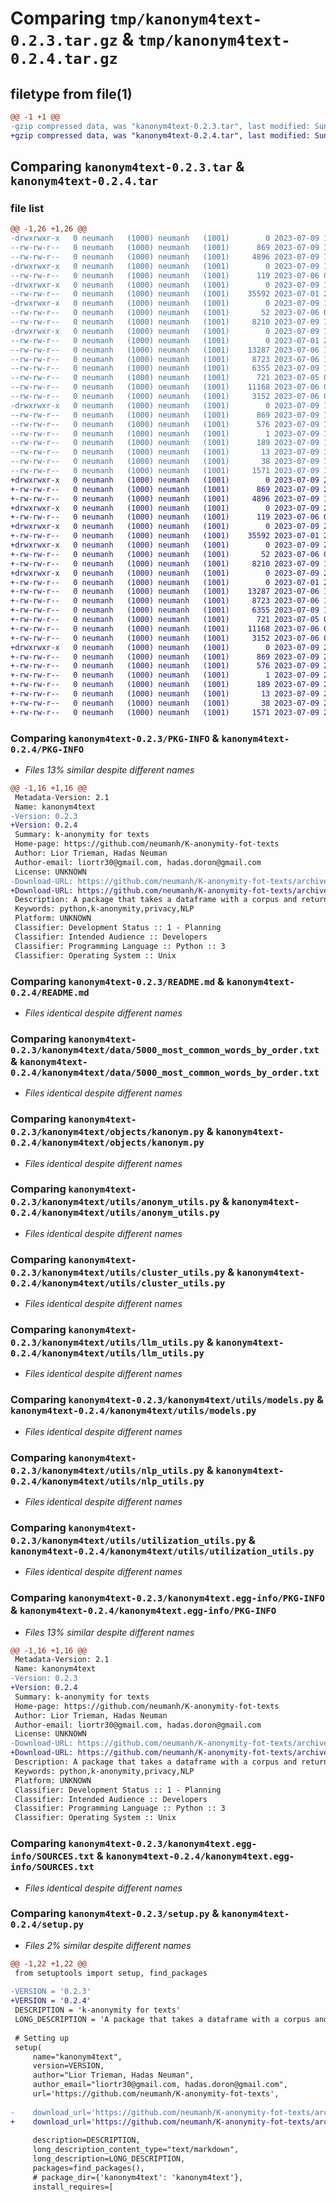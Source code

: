 # Comparing `tmp/kanonym4text-0.2.3.tar.gz` & `tmp/kanonym4text-0.2.4.tar.gz`

## filetype from file(1)

```diff
@@ -1 +1 @@
-gzip compressed data, was "kanonym4text-0.2.3.tar", last modified: Sun Jul  9 15:09:38 2023, max compression
+gzip compressed data, was "kanonym4text-0.2.4.tar", last modified: Sun Jul  9 22:36:46 2023, max compression
```

## Comparing `kanonym4text-0.2.3.tar` & `kanonym4text-0.2.4.tar`

### file list

```diff
@@ -1,26 +1,26 @@
-drwxrwxr-x   0 neumanh   (1000) neumanh   (1001)        0 2023-07-09 15:09:38.912281 kanonym4text-0.2.3/
--rw-rw-r--   0 neumanh   (1000) neumanh   (1001)      869 2023-07-09 15:09:38.912281 kanonym4text-0.2.3/PKG-INFO
--rw-rw-r--   0 neumanh   (1000) neumanh   (1001)     4896 2023-07-09 13:23:33.000000 kanonym4text-0.2.3/README.md
-drwxrwxr-x   0 neumanh   (1000) neumanh   (1001)        0 2023-07-09 15:09:38.912281 kanonym4text-0.2.3/kanonym4text/
--rw-rw-r--   0 neumanh   (1000) neumanh   (1001)      119 2023-07-06 09:36:30.000000 kanonym4text-0.2.3/kanonym4text/__init__.py
-drwxrwxr-x   0 neumanh   (1000) neumanh   (1001)        0 2023-07-09 15:09:38.912281 kanonym4text-0.2.3/kanonym4text/data/
--rw-rw-r--   0 neumanh   (1000) neumanh   (1001)    35592 2023-07-01 20:45:19.000000 kanonym4text-0.2.3/kanonym4text/data/5000_most_common_words_by_order.txt
-drwxrwxr-x   0 neumanh   (1000) neumanh   (1001)        0 2023-07-09 15:09:38.912281 kanonym4text-0.2.3/kanonym4text/objects/
--rw-rw-r--   0 neumanh   (1000) neumanh   (1001)       52 2023-07-06 09:06:10.000000 kanonym4text-0.2.3/kanonym4text/objects/__init__.py
--rw-rw-r--   0 neumanh   (1000) neumanh   (1001)     8210 2023-07-09 14:14:56.000000 kanonym4text-0.2.3/kanonym4text/objects/kanonym.py
-drwxrwxr-x   0 neumanh   (1000) neumanh   (1001)        0 2023-07-09 15:09:38.912281 kanonym4text-0.2.3/kanonym4text/utils/
--rw-rw-r--   0 neumanh   (1000) neumanh   (1001)        0 2023-07-01 20:45:19.000000 kanonym4text-0.2.3/kanonym4text/utils/__init__.py
--rw-rw-r--   0 neumanh   (1000) neumanh   (1001)    13287 2023-07-06 10:50:11.000000 kanonym4text-0.2.3/kanonym4text/utils/anonym_utils.py
--rw-rw-r--   0 neumanh   (1000) neumanh   (1001)     8723 2023-07-06 10:17:19.000000 kanonym4text-0.2.3/kanonym4text/utils/cluster_utils.py
--rw-rw-r--   0 neumanh   (1000) neumanh   (1001)     6355 2023-07-09 14:30:42.000000 kanonym4text-0.2.3/kanonym4text/utils/llm_utils.py
--rw-rw-r--   0 neumanh   (1000) neumanh   (1001)      721 2023-07-05 07:09:39.000000 kanonym4text-0.2.3/kanonym4text/utils/models.py
--rw-rw-r--   0 neumanh   (1000) neumanh   (1001)    11168 2023-07-06 08:39:12.000000 kanonym4text-0.2.3/kanonym4text/utils/nlp_utils.py
--rw-rw-r--   0 neumanh   (1000) neumanh   (1001)     3152 2023-07-06 08:40:32.000000 kanonym4text-0.2.3/kanonym4text/utils/utilization_utils.py
-drwxrwxr-x   0 neumanh   (1000) neumanh   (1001)        0 2023-07-09 15:09:38.912281 kanonym4text-0.2.3/kanonym4text.egg-info/
--rw-rw-r--   0 neumanh   (1000) neumanh   (1001)      869 2023-07-09 15:09:38.000000 kanonym4text-0.2.3/kanonym4text.egg-info/PKG-INFO
--rw-rw-r--   0 neumanh   (1000) neumanh   (1001)      576 2023-07-09 15:09:38.000000 kanonym4text-0.2.3/kanonym4text.egg-info/SOURCES.txt
--rw-rw-r--   0 neumanh   (1000) neumanh   (1001)        1 2023-07-09 15:09:38.000000 kanonym4text-0.2.3/kanonym4text.egg-info/dependency_links.txt
--rw-rw-r--   0 neumanh   (1000) neumanh   (1001)      189 2023-07-09 15:09:38.000000 kanonym4text-0.2.3/kanonym4text.egg-info/requires.txt
--rw-rw-r--   0 neumanh   (1000) neumanh   (1001)       13 2023-07-09 15:09:38.000000 kanonym4text-0.2.3/kanonym4text.egg-info/top_level.txt
--rw-rw-r--   0 neumanh   (1000) neumanh   (1001)       38 2023-07-09 15:09:38.912281 kanonym4text-0.2.3/setup.cfg
--rw-rw-r--   0 neumanh   (1000) neumanh   (1001)     1571 2023-07-09 15:09:00.000000 kanonym4text-0.2.3/setup.py
+drwxrwxr-x   0 neumanh   (1000) neumanh   (1001)        0 2023-07-09 22:36:46.782323 kanonym4text-0.2.4/
+-rw-rw-r--   0 neumanh   (1000) neumanh   (1001)      869 2023-07-09 22:36:46.782323 kanonym4text-0.2.4/PKG-INFO
+-rw-rw-r--   0 neumanh   (1000) neumanh   (1001)     4896 2023-07-09 13:23:33.000000 kanonym4text-0.2.4/README.md
+drwxrwxr-x   0 neumanh   (1000) neumanh   (1001)        0 2023-07-09 22:36:46.778324 kanonym4text-0.2.4/kanonym4text/
+-rw-rw-r--   0 neumanh   (1000) neumanh   (1001)      119 2023-07-06 09:36:30.000000 kanonym4text-0.2.4/kanonym4text/__init__.py
+drwxrwxr-x   0 neumanh   (1000) neumanh   (1001)        0 2023-07-09 22:36:46.782323 kanonym4text-0.2.4/kanonym4text/data/
+-rw-rw-r--   0 neumanh   (1000) neumanh   (1001)    35592 2023-07-01 20:45:19.000000 kanonym4text-0.2.4/kanonym4text/data/5000_most_common_words_by_order.txt
+drwxrwxr-x   0 neumanh   (1000) neumanh   (1001)        0 2023-07-09 22:36:46.782323 kanonym4text-0.2.4/kanonym4text/objects/
+-rw-rw-r--   0 neumanh   (1000) neumanh   (1001)       52 2023-07-06 09:06:10.000000 kanonym4text-0.2.4/kanonym4text/objects/__init__.py
+-rw-rw-r--   0 neumanh   (1000) neumanh   (1001)     8210 2023-07-09 14:14:56.000000 kanonym4text-0.2.4/kanonym4text/objects/kanonym.py
+drwxrwxr-x   0 neumanh   (1000) neumanh   (1001)        0 2023-07-09 22:36:46.782323 kanonym4text-0.2.4/kanonym4text/utils/
+-rw-rw-r--   0 neumanh   (1000) neumanh   (1001)        0 2023-07-01 20:45:19.000000 kanonym4text-0.2.4/kanonym4text/utils/__init__.py
+-rw-rw-r--   0 neumanh   (1000) neumanh   (1001)    13287 2023-07-06 10:50:11.000000 kanonym4text-0.2.4/kanonym4text/utils/anonym_utils.py
+-rw-rw-r--   0 neumanh   (1000) neumanh   (1001)     8723 2023-07-06 10:17:19.000000 kanonym4text-0.2.4/kanonym4text/utils/cluster_utils.py
+-rw-rw-r--   0 neumanh   (1000) neumanh   (1001)     6355 2023-07-09 14:30:42.000000 kanonym4text-0.2.4/kanonym4text/utils/llm_utils.py
+-rw-rw-r--   0 neumanh   (1000) neumanh   (1001)      721 2023-07-05 07:09:39.000000 kanonym4text-0.2.4/kanonym4text/utils/models.py
+-rw-rw-r--   0 neumanh   (1000) neumanh   (1001)    11168 2023-07-06 08:39:12.000000 kanonym4text-0.2.4/kanonym4text/utils/nlp_utils.py
+-rw-rw-r--   0 neumanh   (1000) neumanh   (1001)     3152 2023-07-06 08:40:32.000000 kanonym4text-0.2.4/kanonym4text/utils/utilization_utils.py
+drwxrwxr-x   0 neumanh   (1000) neumanh   (1001)        0 2023-07-09 22:36:46.778324 kanonym4text-0.2.4/kanonym4text.egg-info/
+-rw-rw-r--   0 neumanh   (1000) neumanh   (1001)      869 2023-07-09 22:36:46.000000 kanonym4text-0.2.4/kanonym4text.egg-info/PKG-INFO
+-rw-rw-r--   0 neumanh   (1000) neumanh   (1001)      576 2023-07-09 22:36:46.000000 kanonym4text-0.2.4/kanonym4text.egg-info/SOURCES.txt
+-rw-rw-r--   0 neumanh   (1000) neumanh   (1001)        1 2023-07-09 22:36:46.000000 kanonym4text-0.2.4/kanonym4text.egg-info/dependency_links.txt
+-rw-rw-r--   0 neumanh   (1000) neumanh   (1001)      189 2023-07-09 22:36:46.000000 kanonym4text-0.2.4/kanonym4text.egg-info/requires.txt
+-rw-rw-r--   0 neumanh   (1000) neumanh   (1001)       13 2023-07-09 22:36:46.000000 kanonym4text-0.2.4/kanonym4text.egg-info/top_level.txt
+-rw-rw-r--   0 neumanh   (1000) neumanh   (1001)       38 2023-07-09 22:36:46.782323 kanonym4text-0.2.4/setup.cfg
+-rw-rw-r--   0 neumanh   (1000) neumanh   (1001)     1571 2023-07-09 22:36:15.000000 kanonym4text-0.2.4/setup.py
```

### Comparing `kanonym4text-0.2.3/PKG-INFO` & `kanonym4text-0.2.4/PKG-INFO`

 * *Files 13% similar despite different names*

```diff
@@ -1,16 +1,16 @@
 Metadata-Version: 2.1
 Name: kanonym4text
-Version: 0.2.3
+Version: 0.2.4
 Summary: k-anonymity for texts
 Home-page: https://github.com/neumanh/K-anonymity-fot-texts
 Author: Lior Trieman, Hadas Neuman
 Author-email: liortr30@gmail.com, hadas.doron@gmail.com
 License: UNKNOWN
-Download-URL: https://github.com/neumanh/K-anonymity-fot-texts/archive/refs/tags/0.2.3.tar.gz
+Download-URL: https://github.com/neumanh/K-anonymity-fot-texts/archive/refs/tags/0.2.4.tar.gz
 Description: A package that takes a dataframe with a corpus and return an anonymized corpus
 Keywords: python,k-anonymity,privacy,NLP
 Platform: UNKNOWN
 Classifier: Development Status :: 1 - Planning
 Classifier: Intended Audience :: Developers
 Classifier: Programming Language :: Python :: 3
 Classifier: Operating System :: Unix
```

### Comparing `kanonym4text-0.2.3/README.md` & `kanonym4text-0.2.4/README.md`

 * *Files identical despite different names*

### Comparing `kanonym4text-0.2.3/kanonym4text/data/5000_most_common_words_by_order.txt` & `kanonym4text-0.2.4/kanonym4text/data/5000_most_common_words_by_order.txt`

 * *Files identical despite different names*

### Comparing `kanonym4text-0.2.3/kanonym4text/objects/kanonym.py` & `kanonym4text-0.2.4/kanonym4text/objects/kanonym.py`

 * *Files identical despite different names*

### Comparing `kanonym4text-0.2.3/kanonym4text/utils/anonym_utils.py` & `kanonym4text-0.2.4/kanonym4text/utils/anonym_utils.py`

 * *Files identical despite different names*

### Comparing `kanonym4text-0.2.3/kanonym4text/utils/cluster_utils.py` & `kanonym4text-0.2.4/kanonym4text/utils/cluster_utils.py`

 * *Files identical despite different names*

### Comparing `kanonym4text-0.2.3/kanonym4text/utils/llm_utils.py` & `kanonym4text-0.2.4/kanonym4text/utils/llm_utils.py`

 * *Files identical despite different names*

### Comparing `kanonym4text-0.2.3/kanonym4text/utils/models.py` & `kanonym4text-0.2.4/kanonym4text/utils/models.py`

 * *Files identical despite different names*

### Comparing `kanonym4text-0.2.3/kanonym4text/utils/nlp_utils.py` & `kanonym4text-0.2.4/kanonym4text/utils/nlp_utils.py`

 * *Files identical despite different names*

### Comparing `kanonym4text-0.2.3/kanonym4text/utils/utilization_utils.py` & `kanonym4text-0.2.4/kanonym4text/utils/utilization_utils.py`

 * *Files identical despite different names*

### Comparing `kanonym4text-0.2.3/kanonym4text.egg-info/PKG-INFO` & `kanonym4text-0.2.4/kanonym4text.egg-info/PKG-INFO`

 * *Files 13% similar despite different names*

```diff
@@ -1,16 +1,16 @@
 Metadata-Version: 2.1
 Name: kanonym4text
-Version: 0.2.3
+Version: 0.2.4
 Summary: k-anonymity for texts
 Home-page: https://github.com/neumanh/K-anonymity-fot-texts
 Author: Lior Trieman, Hadas Neuman
 Author-email: liortr30@gmail.com, hadas.doron@gmail.com
 License: UNKNOWN
-Download-URL: https://github.com/neumanh/K-anonymity-fot-texts/archive/refs/tags/0.2.3.tar.gz
+Download-URL: https://github.com/neumanh/K-anonymity-fot-texts/archive/refs/tags/0.2.4.tar.gz
 Description: A package that takes a dataframe with a corpus and return an anonymized corpus
 Keywords: python,k-anonymity,privacy,NLP
 Platform: UNKNOWN
 Classifier: Development Status :: 1 - Planning
 Classifier: Intended Audience :: Developers
 Classifier: Programming Language :: Python :: 3
 Classifier: Operating System :: Unix
```

### Comparing `kanonym4text-0.2.3/kanonym4text.egg-info/SOURCES.txt` & `kanonym4text-0.2.4/kanonym4text.egg-info/SOURCES.txt`

 * *Files identical despite different names*

### Comparing `kanonym4text-0.2.3/setup.py` & `kanonym4text-0.2.4/setup.py`

 * *Files 2% similar despite different names*

```diff
@@ -1,22 +1,22 @@
 from setuptools import setup, find_packages
 
-VERSION = '0.2.3'
+VERSION = '0.2.4'
 DESCRIPTION = 'k-anonymity for texts'
 LONG_DESCRIPTION = 'A package that takes a dataframe with a corpus and return an anonymized corpus'
 
 # Setting up
 setup(
     name="kanonym4text",
     version=VERSION,
     author="Lior Trieman, Hadas Neuman",
     author_email="liortr30@gmail.com, hadas.doron@gmail.com",
     url='https://github.com/neumanh/K-anonymity-fot-texts',
 
-    download_url='https://github.com/neumanh/K-anonymity-fot-texts/archive/refs/tags/0.2.3.tar.gz',
+    download_url='https://github.com/neumanh/K-anonymity-fot-texts/archive/refs/tags/0.2.4.tar.gz',
 
     description=DESCRIPTION,
     long_description_content_type="text/markdown",
     long_description=LONG_DESCRIPTION,
     packages=find_packages(),
     # package_dir={'kanonym4text': 'kanonym4text'},
     install_requires=[
```

